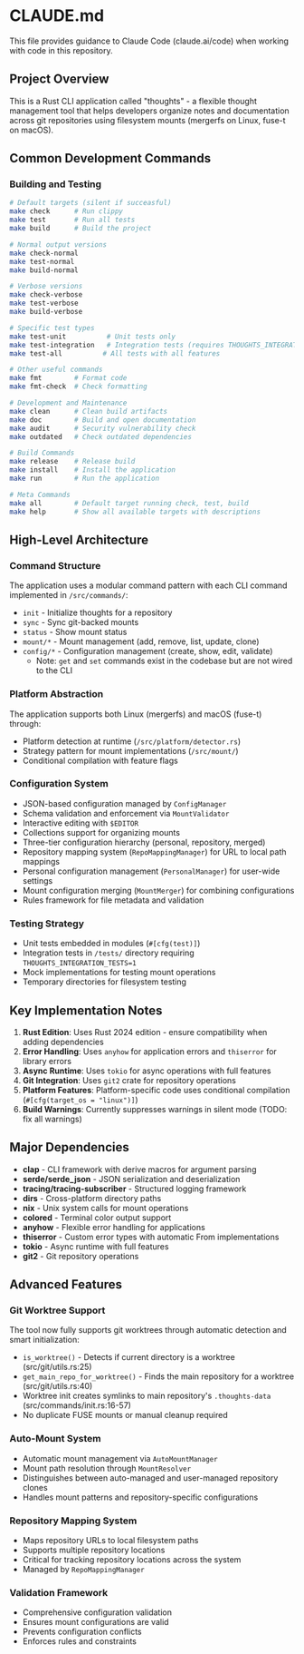 # CLAUDE.md

This file provides guidance to Claude Code (claude.ai/code) when working with code in this repository.

## Project Overview

This is a Rust CLI application called "thoughts" - a flexible thought management tool that helps developers organize notes and documentation across git repositories using filesystem mounts (mergerfs on Linux, fuse-t on macOS).

## Common Development Commands

### Building and Testing
```bash
# Default targets (silent if succeasful)
make check      # Run clippy
make test       # Run all tests
make build      # Build the project

# Normal output versions
make check-normal
make test-normal
make build-normal

# Verbose versions
make check-verbose
make test-verbose
make build-verbose

# Specific test types
make test-unit          # Unit tests only
make test-integration   # Integration tests (requires THOUGHTS_INTEGRATION_TESTS=1)
make test-all          # All tests with all features

# Other useful commands
make fmt        # Format code
make fmt-check  # Check formatting

# Development and Maintenance
make clean      # Clean build artifacts
make doc        # Build and open documentation
make audit      # Security vulnerability check
make outdated   # Check outdated dependencies

# Build Commands
make release    # Release build
make install    # Install the application
make run        # Run the application

# Meta Commands
make all        # Default target running check, test, build
make help       # Show all available targets with descriptions
```

## High-Level Architecture

### Command Structure
The application uses a modular command pattern with each CLI command implemented in `/src/commands/`:
- `init` - Initialize thoughts for a repository
- `sync` - Sync git-backed mounts
- `status` - Show mount status
- `mount/*` - Mount management (add, remove, list, update, clone)
- `config/*` - Configuration management (create, show, edit, validate)
  - Note: `get` and `set` commands exist in the codebase but are not wired to the CLI

### Platform Abstraction
The application supports both Linux (mergerfs) and macOS (fuse-t) through:
- Platform detection at runtime (`/src/platform/detector.rs`)
- Strategy pattern for mount implementations (`/src/mount/`)
- Conditional compilation with feature flags

### Configuration System
- JSON-based configuration managed by `ConfigManager`
- Schema validation and enforcement via `MountValidator`
- Interactive editing with `$EDITOR`
- Collections support for organizing mounts
- Three-tier configuration hierarchy (personal, repository, merged)
- Repository mapping system (`RepoMappingManager`) for URL to local path mappings
- Personal configuration management (`PersonalManager`) for user-wide settings
- Mount configuration merging (`MountMerger`) for combining configurations
- Rules framework for file metadata and validation

### Testing Strategy
- Unit tests embedded in modules (`#[cfg(test)]`)
- Integration tests in `/tests/` directory requiring `THOUGHTS_INTEGRATION_TESTS=1`
- Mock implementations for testing mount operations
- Temporary directories for filesystem testing

## Key Implementation Notes

1. **Rust Edition**: Uses Rust 2024 edition - ensure compatibility when adding dependencies
2. **Error Handling**: Uses `anyhow` for application errors and `thiserror` for library errors
3. **Async Runtime**: Uses `tokio` for async operations with full features
4. **Git Integration**: Uses `git2` crate for repository operations
5. **Platform Features**: Platform-specific code uses conditional compilation (`#[cfg(target_os = "linux")]`)
6. **Build Warnings**: Currently suppresses warnings in silent mode (TODO: fix all warnings)

## Major Dependencies

- **clap** - CLI framework with derive macros for argument parsing
- **serde/serde_json** - JSON serialization and deserialization
- **tracing/tracing-subscriber** - Structured logging framework
- **dirs** - Cross-platform directory paths
- **nix** - Unix system calls for mount operations
- **colored** - Terminal color output support
- **anyhow** - Flexible error handling for applications
- **thiserror** - Custom error types with automatic From implementations
- **tokio** - Async runtime with full features
- **git2** - Git repository operations

## Advanced Features

### Git Worktree Support

The tool now fully supports git worktrees through automatic detection and smart initialization:

- `is_worktree()` - Detects if current directory is a worktree (src/git/utils.rs:25)
- `get_main_repo_for_worktree()` - Finds the main repository for a worktree (src/git/utils.rs:40)
- Worktree init creates symlinks to main repository's `.thoughts-data` (src/commands/init.rs:16-57)
- No duplicate FUSE mounts or manual cleanup required

### Auto-Mount System
- Automatic mount management via `AutoMountManager`
- Mount path resolution through `MountResolver`
- Distinguishes between auto-managed and user-managed repository clones
- Handles mount patterns and repository-specific configurations

### Repository Mapping System
- Maps repository URLs to local filesystem paths
- Supports multiple repository locations
- Critical for tracking repository locations across the system
- Managed by `RepoMappingManager`

### Validation Framework
- Comprehensive configuration validation
- Ensures mount configurations are valid
- Prevents configuration conflicts
- Enforces rules and constraints
